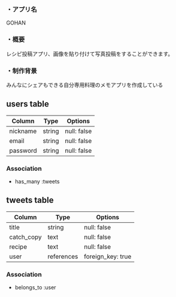 <h3>・アプリ名<BR></h3>
GOHAN<BR>
  <h3>・概要<BR></h3>
レシピ投稿アプリ、画像を貼り付けて写真投稿をすることができます。<BR>
    <h3>・制作背景<BR></h3>
みんなにシェアもできる自分専用料理のメモアプリを作成している<br>
 
					

## users table

| Column             | Type        | Options                 |
|--------------------|-------------|-------------------------|
| nickname            | string      | null: false             | 
| email               | string      | null: false             |
| password           | string      | null: false             |

### Association

* has_many :tweets


## tweets table

| Column        | Type       | Options           |
|---------------|------------|-------------------|
| title         | string     | null: false       |
| catch_copy    | text       | null: false       |
| recipe        | text       | null: false       |
| user          | references | foreign_key: true |

### Association

- belongs_to :user


